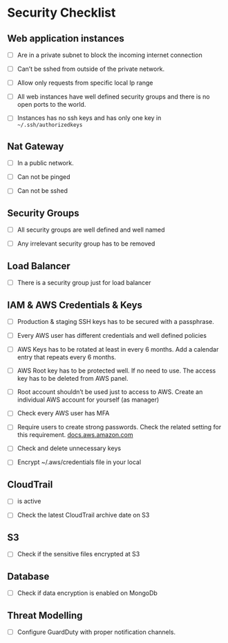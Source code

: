 # Security Checklist

## Web application instances

- [ ] Are in a private subnet to block the incoming internet connection

- [ ] Can’t be sshed from outside of the private network.

- [ ] Allow only requests from specific local Ip range

- [ ] All web instances have well defined security groups and there is no open ports to the world.

- [ ] Instances has no ssh keys and has only one key in `~/.ssh/authorizedkeys`

## Nat Gateway

- [ ] In a public network.

- [ ] Can not be pinged

- [ ] Can not be sshed

## Security Groups

- [ ] All security groups are well defined and well named

- [ ] Any irrelevant security group has to be removed

## Load Balancer

- [ ] There is a security group just for load balancer

## IAM & AWS Credentials & Keys

- [ ] Production & staging SSH keys has to be secured with a passphrase.

- [ ] Every AWS user has different credentials and well defined policies

- [ ] AWS Keys has to be rotated at least in every 6 months. Add a calendar entry that repeats every 6 months.

- [ ] AWS Root key has to be protected well. If no need to use. The access key has to be deleted from AWS panel.

- [ ] Root account shouldn’t be used just to access to AWS. Create an individual AWS account for yourself (as manager)

- [ ] Check every AWS user has MFA

- [ ] Require users to create strong passwords. Check the related setting for this requirement. [docs.aws.amazon.com](http://docs.aws.amazon.com/IAM/latest/UserGuide/id_credentials_passwords_account-policy.html)

- [ ] Check and delete unnecessary keys

- [ ] Encrypt ~/.aws/credentials file in your local

## CloudTrail

- [ ] is active

- [ ] Check the latest CloudTrail archive date on S3

## S3

- [ ] Check if the sensitive files encrypted at S3 

## Database

- [ ] Check if data encryption is enabled on MongoDb
## Threat Modelling
- [ ] Configure Guard​Duty with proper notification channels.
